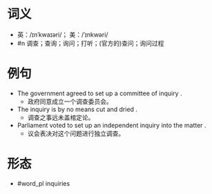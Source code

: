 # 词义
- 英：/ɪnˈkwaɪəri/； 美：/ˈɪnkwəri/
- #n 调查；查询；询问；打听；(官方的)查问；询问过程
# 例句
- The government agreed to set up a committee of inquiry .
	- 政府同意成立一个调查委员会。
- The inquiry is by no means cut and dried .
	- 调查之事远未盖棺定论。
- Parliament voted to set up an independent inquiry into the matter .
	- 议会表决对这个问题进行独立调查。
# 形态
- #word_pl inquiries
